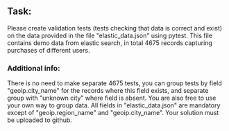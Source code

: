 
## Task:
Please create validation tests (tests checking that data is correct and exist) on the data provided in the file "elastic_data.json" using pytest. This file contains demo data from elastic search, in total 4675 records capturing  purchases of different users. 


### Additional info:
There is no need to make separate 4675 tests, you can group tests by field "geoip.city_name" for the records where this field exists, and separate group with "unknown city" where field is absent. You are also  free to use your own way to group data. All fields in "elastic_data.json" are mandatory except of "geoip.region_name" and "geoip.city_name". Your solution must be uploaded to github.
